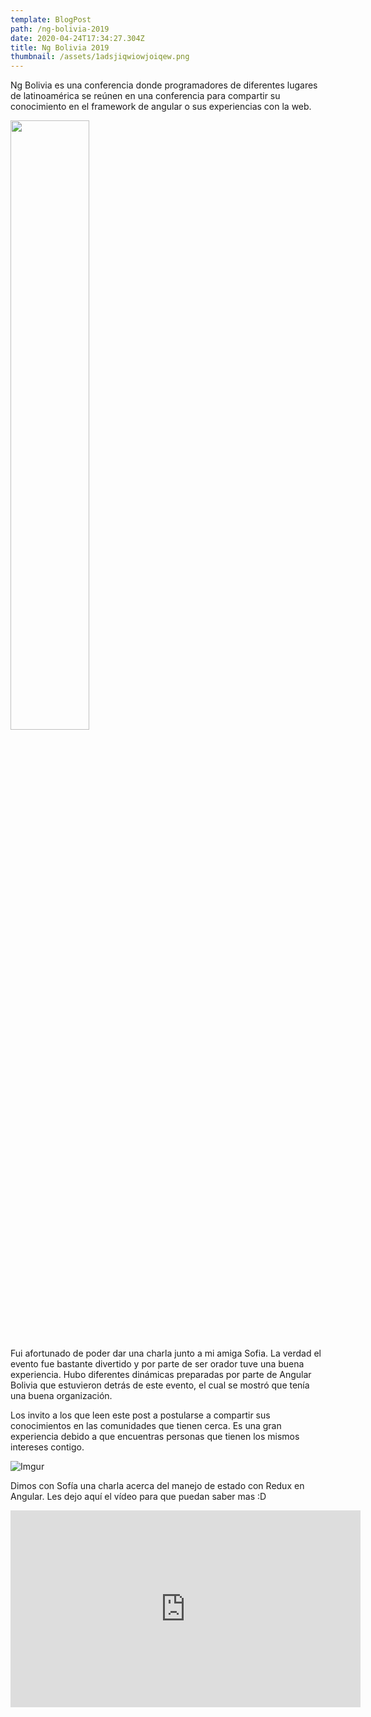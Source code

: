 ```yaml
---
template: BlogPost
path: /ng-bolivia-2019
date: 2020-04-24T17:34:27.304Z
title: Ng Bolivia 2019
thumbnail: /assets/1adsjiqwiowjoiqew.png
---
```

Ng Bolivia es una conferencia donde programadores de diferentes lugares de latinoamérica se reúnen en una conferencia para compartir su conocimiento en el framework de angular o sus experiencias con la web.

<img src="https://www.pngitem.com/pimgs/m/359-3591527_angular-bolivia-hd-png-download.png" width="50%"/>

Fui afortunado de poder dar una charla junto a mi amiga Sofia. La verdad el evento fue bastante divertido y por parte de ser orador tuve una buena experiencia. Hubo diferentes dinámicas preparadas por parte de Angular Bolivia que estuvieron detrás de este evento, el cual se mostró que tenía una buena organización.

Los invito a los que leen este post a postularse a compartir sus conocimientos en las comunidades que tienen cerca. Es una gran experiencia debido a que encuentras personas que tienen los mismos intereses contigo.

![Imgur](https://i.imgur.com/ORPjySM.jpg)

Dimos con Sofía una charla acerca del manejo de estado con Redux en Angular. Les dejo aquí el vídeo para que puedan saber mas :D

<iframe width="560" height="315" src="https://www.youtube.com/embed/QCde95lTMLE" frameborder="0" allow="accelerometer; autoplay; encrypted-media; gyroscope; picture-in-picture" allowfullscreen></iframe>

